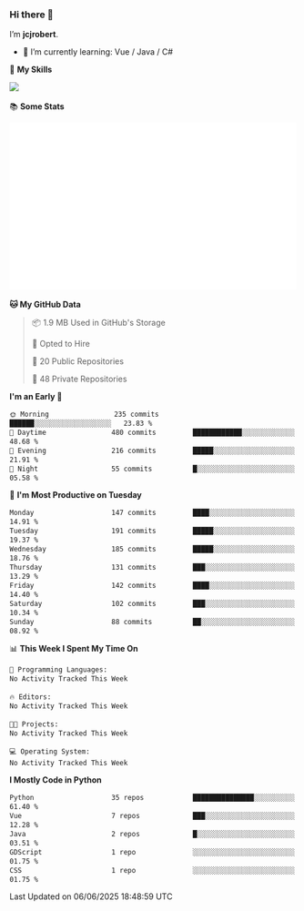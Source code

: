 ### Hi there 👋

I’m **jcjrobert**.

- 🌱 I’m currently learning: Vue / Java / C#

🌟 **My Skills**

![](https://img.shields.io/badge/-Python-3e74a2?style=flat-square&logo=Python&logoColor=fff)

📚 **Some Stats**

![](https://github.com/jcjrobert/github-stats/blob/master/generated/overview.svg)

<!--START_SECTION:waka-->
**🐱 My GitHub Data** 

> 📦 1.9 MB Used in GitHub's Storage 
 > 
> 💼 Opted to Hire
 > 
> 📜 20 Public Repositories 
 > 
> 🔑 48 Private Repositories 
 > 
**I'm an Early 🐤** 

```text
🌞 Morning                235 commits         ██████░░░░░░░░░░░░░░░░░░░   23.83 % 
🌆 Daytime                480 commits         ████████████░░░░░░░░░░░░░   48.68 % 
🌃 Evening                216 commits         █████░░░░░░░░░░░░░░░░░░░░   21.91 % 
🌙 Night                  55 commits          █░░░░░░░░░░░░░░░░░░░░░░░░   05.58 % 
```
📅 **I'm Most Productive on Tuesday** 

```text
Monday                   147 commits         ████░░░░░░░░░░░░░░░░░░░░░   14.91 % 
Tuesday                  191 commits         █████░░░░░░░░░░░░░░░░░░░░   19.37 % 
Wednesday                185 commits         █████░░░░░░░░░░░░░░░░░░░░   18.76 % 
Thursday                 131 commits         ███░░░░░░░░░░░░░░░░░░░░░░   13.29 % 
Friday                   142 commits         ████░░░░░░░░░░░░░░░░░░░░░   14.40 % 
Saturday                 102 commits         ███░░░░░░░░░░░░░░░░░░░░░░   10.34 % 
Sunday                   88 commits          ██░░░░░░░░░░░░░░░░░░░░░░░   08.92 % 
```


📊 **This Week I Spent My Time On** 

```text
💬 Programming Languages: 
No Activity Tracked This Week

🔥 Editors: 
No Activity Tracked This Week

🐱‍💻 Projects: 
No Activity Tracked This Week

💻 Operating System: 
No Activity Tracked This Week
```

**I Mostly Code in Python** 

```text
Python                   35 repos            ███████████████░░░░░░░░░░   61.40 % 
Vue                      7 repos             ███░░░░░░░░░░░░░░░░░░░░░░   12.28 % 
Java                     2 repos             █░░░░░░░░░░░░░░░░░░░░░░░░   03.51 % 
GDScript                 1 repo              ░░░░░░░░░░░░░░░░░░░░░░░░░   01.75 % 
CSS                      1 repo              ░░░░░░░░░░░░░░░░░░░░░░░░░   01.75 % 
```




 Last Updated on 06/06/2025 18:48:59 UTC
<!--END_SECTION:waka-->
